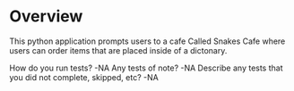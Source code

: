 # Overview
This python application prompts users to a cafe Called Snakes Cafe where users can order items that are placed inside of a dictonary. 


How do you run tests?
-NA
Any tests of note?
-NA
Describe any tests that you did not complete, skipped, etc?
-NA
